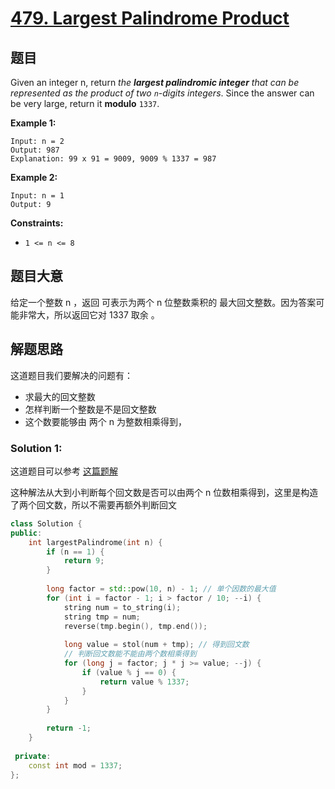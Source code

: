 # [479. Largest Palindrome Product](https://leetcode-cn.com/problems/largest-palindrome-product/)

## 题目

Given an integer n, return *the **largest palindromic integer** that can be represented as the product of two `n`-digits integers*. Since the answer can be very large, return it **modulo** `1337`.

 

**Example 1:**

```
Input: n = 2
Output: 987
Explanation: 99 x 91 = 9009, 9009 % 1337 = 987
```

**Example 2:**

```
Input: n = 1
Output: 9
```

 

**Constraints:**

- `1 <= n <= 8`

## 题目大意

给定一个整数 n ，返回 可表示为两个 n 位整数乘积的 最大回文整数。因为答案可能非常大，所以返回它对 1337 取余 。

## 解题思路

这道题目我们要解决的问题有：

- 求最大的回文整数
- 怎样判断一个整数是不是回文整数
- 这个数要能够由 两个 n 为整数相乘得到，


### Solution 1:

这道题目可以参考 [这篇题解](https://leetcode-cn.com/problems/largest-palindrome-product/solution/9-line-in-java-by-wdw87/)

这种解法从大到小判断每个回文数是否可以由两个 n 位数相乘得到，这里是构造了两个回文数，所以不需要再额外判断回文

````c++
class Solution {
public:
    int largestPalindrome(int n) {
        if (n == 1) {
            return 9;
        }
        
        long factor = std::pow(10, n) - 1; // 单个因数的最大值
        for (int i = factor - 1; i > factor / 10; --i) {
            string num = to_string(i);
            string tmp = num;
            reverse(tmp.begin(), tmp.end());
            
            long value = stol(num + tmp); // 得到回文数
            // 判断回文数能不能由两个数相乘得到
            for (long j = factor; j * j >= value; --j) {
                if (value % j == 0) {
                    return value % 1337;
                }
            }
        }
        
        return -1;
    }
    
 private:
    const int mod = 1337;
};
````
